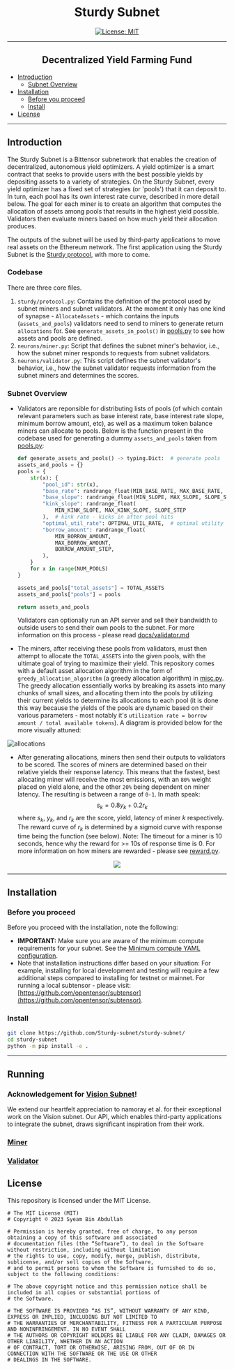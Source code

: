 <div align="center">

# **Sturdy Subnet** <!-- omit in toc -->

[![License: MIT](https://img.shields.io/badge/License-MIT-yellow.svg)](https://opensource.org/licenses/MIT) 

---

## Decentralized Yield Farming Fund <!-- omit in toc -->
</div>

- [Introduction](#introduction)
  - [Subnet Overview](#subnet-overview)
- [Installation](#installation)
  - [Before you proceed](#before-you-proceed)
  - [Install](#install)
- [License](#license)

---

## Introduction

The Sturdy Subnet is a Bittensor subnetwork that enables the creation of decentralized, autonomous yield optimizers. A yield optimizer is a smart contract that seeks to provide users with the best possible yields by depositing assets to a variety of strategies. On the Sturdy Subnet, every yield optimizer has a fixed set of strategies (or 'pools') that it can deposit to. In turn, each pool has its own interest rate curve, described in more detail below. The goal for each miner is to create an algorithm that computes the allocation of assets among pools that results in the highest yield possible. Validators then evaluate miners based on how much yield their allocation produces. 

The outputs of the subnet will be used by third-party applications to move real assets on the Ethereum network. The first application using the Sturdy Subnet is the [Sturdy protocol](https://sturdy.finance/), with more to come.

### Codebase

There are three core files. 
1. `sturdy/protocol.py`: Contains the definition of the protocol used by subnet miners and subnet validators. At the moment it only has one kind of synapse - `AllocateAssets` - which contains the inputs (`assets_and_pools`) validators need to send to miners to generate return `allocations` for. See `generate_assets_in_pools()` in [pools.py](./sturdy/pools.py) to see how assets and pools are defined.
2. `neurons/miner.py`: Script that defines the subnet miner's behavior, i.e., how the subnet miner responds to requests from subnet validators.
3. `neurons/validator.py`: This script defines the subnet validator's behavior, i.e., how the subnet validator requests information from the subnet miners and determines the scores.

### Subnet Overview
- Validators are reponsible for distributing lists of pools (of which contain relevant parameters such as base interest rate, base interest rate slope, minimum borrow amount, etc), as well as a maximum token balance miners can allocate to pools. Below is the function present in the codebase used for generating a dummy `assets_and_pools` taken from [pools.py](./sturdy/pools.py):
    ```python
    def generate_assets_and_pools() -> typing.Dict:  # generate pools
    assets_and_pools = {}
    pools = {
        str(x): {
            "pool_id": str(x),
            "base_rate": randrange_float(MIN_BASE_RATE, MAX_BASE_RATE, BASE_RATE_STEP),
            "base_slope": randrange_float(MIN_SLOPE, MAX_SLOPE, SLOPE_STEP),
            "kink_slope": randrange_float(
                MIN_KINK_SLOPE, MAX_KINK_SLOPE, SLOPE_STEP
            ),  # kink rate - kicks in after pool hits
            "optimal_util_rate": OPTIMAL_UTIL_RATE,  # optimal utility rate - after which the kink slope kicks in >:)
            "borrow_amount": randrange_float(
                MIN_BORROW_AMOUNT,
                MAX_BORROW_AMOUNT,
                BORROW_AMOUNT_STEP,
            ),
        }
        for x in range(NUM_POOLS)
    }

    assets_and_pools["total_assets"] = TOTAL_ASSETS
    assets_and_pools["pools"] = pools

    return assets_and_pools
    ```
    Validators can optionally run an API server and sell their bandwidth to outside users to send their own pools to the subnet. For more information on this process - please read [docs/validator.md](docs/validator.md)

- The miners, after receiving these pools from validators, must then attempt to allocate the `TOTAL_ASSETS` into the given pools, with the ultimate goal of trying to maximize their yield. This repository comes with a default asset allocation algorithm in the form of `greedy_allocation_algorithm` (a greedy allocation algorithm) in [misc.py](./sturdy/utils/misc.py). The greedy allocation essentially works by breaking its assets into many chunks of small sizes, and allocating them into the pools by utilizing their current yields to determine its allocations to each pool (it is done this way because the yields of the pools are dynamic based on their various parameters - most notably it's `utilization rate = borrow amount / total available tokens`). A diagram is provided below for the more visually attuned: 

![allocations](./assets/allocations.png)

- After generating allocations, miners then send their outputs to validators to be scored. The scores of miners are determined based on their relative yields their response latency. This means that the fastest, best allocating miner will receive the most emissions, with an `80%` weight placed on yield alone, and the other `20%` being dependent on miner latency. The resulting is between a range of `0-1`. In math speak: $$s_{{k}} = 0.8y_k + 0.2r_k $$ where $s_k$, $y_k$, and $r_k$ are the score, yield, latency of miner $k$ respectively. The reward curve of $r_k$ is determined by a sigmoid curve with response time being the function (see below). Note: The timeout for a miner is 10 seconds, hence why the reward for >= 10s of response time is 0. For more information on how miners are rewarded - please see [reward.py](./sturdy/validator/reward.py).

<div align="center"> 
    <img src="./assets/latency_scaling.png" />
</div> 

---

## Installation

### Before you proceed
Before you proceed with the installation, note the following: 

- **IMPORTANT:** Make sure you are aware of the minimum compute requirements for your subnet. See the [Minimum compute YAML configuration](./min_compute.yml).
- Note that installation instructions differ based on your situation: For example, installing for local development and testing will require a few additional steps compared to installing for testnet or mainnet. For running a local subtensor - please visit: [https://github.com/opentensor/subtensor](https://github.com/opentensor/subtensor).

### Install
```bash
git clone https://github.com/Sturdy-subnet/sturdy-subnet/
cd sturdy-subnet
python -m pip install -e .
```

<!-- - **Running locally**: Follow the step-by-step instructions described in this section: [Running Subnet Locally](./docs/running_on_staging.md).
- **Running on Bittensor testnet**: Follow the step-by-step instructions described in this section: [Running on the Test Network](./docs/running_on_testnet.md).
- **Running on Bittensor mainnet**: Follow the step-by-step instructions described in this section: [Running on the Main Network](./docs/running_on_mainnet.md). -->

---

## Running
### Acknowledgement for [Vision Subnet](https://github.com/namoray/vision/)!

We extend our heartfelt appreciation to namoray et al. for their exceptional work on the Vision subnet. Our API, which enables third-party applications to integrate the subnet, draws significant inspiration from their work.

### [Miner](docs/miner.md)
### [Validator](docs/validator.md)

## License
This repository is licensed under the MIT License.
```text
# The MIT License (MIT)
# Copyright © 2023 Syeam Bin Abdullah

# Permission is hereby granted, free of charge, to any person obtaining a copy of this software and associated
# documentation files (the “Software”), to deal in the Software without restriction, including without limitation
# the rights to use, copy, modify, merge, publish, distribute, sublicense, and/or sell copies of the Software,
# and to permit persons to whom the Software is furnished to do so, subject to the following conditions:

# The above copyright notice and this permission notice shall be included in all copies or substantial portions of
# the Software.

# THE SOFTWARE IS PROVIDED “AS IS”, WITHOUT WARRANTY OF ANY KIND, EXPRESS OR IMPLIED, INCLUDING BUT NOT LIMITED TO
# THE WARRANTIES OF MERCHANTABILITY, FITNESS FOR A PARTICULAR PURPOSE AND NONINFRINGEMENT. IN NO EVENT SHALL
# THE AUTHORS OR COPYRIGHT HOLDERS BE LIABLE FOR ANY CLAIM, DAMAGES OR OTHER LIABILITY, WHETHER IN AN ACTION
# OF CONTRACT, TORT OR OTHERWISE, ARISING FROM, OUT OF OR IN CONNECTION WITH THE SOFTWARE OR THE USE OR OTHER
# DEALINGS IN THE SOFTWARE.
```
